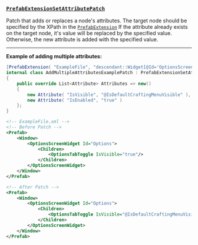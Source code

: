 ### [``PrefabExtensionSetAttributePatch``](xref:Bannerlord.UIExtenderEx.Prefabs2.PrefabExtensionSetAttributePatch)  
Patch that adds or replaces a node's attributes. The target node should be specified by the XPath in the [``PrefabExtension``](xref:Bannerlord.UIExtenderEx.Attributes.PrefabExtensionAttribute)
If the attribute already exists on the target node, it's value will be replaced by the specified value. Otherwise, the new attribute is added with the specified value.

---

**Example of adding multiple attributes:**

```csharp
[PrefabExtension( "ExampleFile", "descendant::Widget[@Id='OptionsScreenWidget']/Children/OptionsTabToggle" )]
internal class AddMultipleAttributesExamplePatch : PrefabExtensionSetAttributePatch
{
    public override List<Attribute> Attributes => new()
    {
        new Attribute( "IsVisible", "@IsDefaultCraftingMenuVisible" ),
        new Attribute( "IsEnabled", "true" )
    };
}
```
```xml
<!-- ExampleFile.xml -->
<!-- Before Patch -->
<Prefab>
    <Window>
        <OptionsScreenWidget Id="Options">
            <Children>
                <OptionsTabToggle IsVisible="true"/>
            </Children>
        </OptionsScreenWidget>
    </Window>
</Prefab>

<!-- After Patch -->
<Prefab>
    <Window>
        <OptionsScreenWidget Id="Options">
            <Children>
                <OptionsTabToggle IsVisible="@IsDefaultCraftingMenuVisible" IsEnabled="true"/>
            </Children>
        </OptionsScreenWidget>
    </Window>
</Prefab>
```
